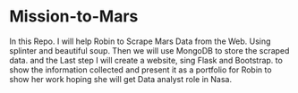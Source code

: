 # Mission-to-Mars
In this Repo. I will help Robin to Scrape Mars  Data from the Web. Using splinter and beautiful soup. Then we will use MongoDB to store the scraped data. and the Last step I will create a website, sing Flask and Bootstrap. to show the information collected and present it as a portfolio for Robin to show her work hoping she will get Data analyst role  in Nasa. 
